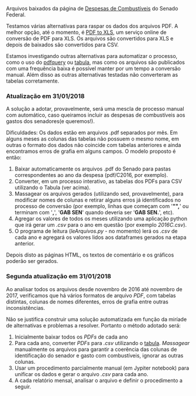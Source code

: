 Arquivos baixados da página de [Despesas de Combustíveis](https://www12.senado.leg.br/transparencia/sen/gastos-com-combustivel) do Senado Federal.

Testamos várias alternativas para raspar os dados dos arquivos PDF. A melhor opção, até o momento, é [PDF to XLS](http://pdftoxls.com/), um serviço online de conversão de PDF para XLS. Os arquivos são convertidos para XLS e depois de baixados são convertidos para CSV.

Estamos investigando outras alternativas para automatizar o processo, como o uso do [pdfquery](https://pypi.python.org/pypi/pdfquery) ou [tabula](https://github.com/tabulapdf/tabula), mas como os arquivos são publicados com uma frequência baixa é possível manter por um tempo a conversão manual. Além disso as outras alternativas testadas não converteram as tabelas corretamente.

### Atualização em 31/01/2018
A solução a adotar, provavelmente, será uma mescla de processo manual com automático, caso queiramos incluir as despesas de combustíveis aos gastos dos senadores(e queremos!).

Dificuldades: Os dados estão em arquivos .pdf separados por mês. Em alguns meses as colunas das tabelas não possuem o mesmo nome, em outras o formato dos dados não coincide com tabelas anteriores e ainda encontramos erros de grafia em alguns campos. O modelo proposto é então:

1. Baixar automaticamente os arquivos .pdf do Senado para pastas correspondentes ao ano da despesa (pdf/C2016, por exemplo).
2. Converter, em um processo interativo, as tabelas dos PDFs para CSV utilizando o Tabula (ver acima).
3. Massagear os arquivos gerados (utilizando sed, provavelmente), para modificar nomes de colunas e retirar alguns erros já identificados no processo de conversão (por exemplo, linhas que começam com '__"",__' ou terminam com '__,__', '__GAB SEN__' quando deveria ser '__GAB SEN.__', etc).
4. Agregar os valores de todos os meses utilizando uma aplicação python que irá gerar um *.csv* para o ano em questão (por exemplo *2016C.csv*).
5. O programa de leitura (*leArquivos.py* - no momento) lerá os *.csv* de cada ano e agregará os valores lidos aos dataframes gerados na etapa anterior.

Depois disto as páginas HTML, os textos de comentário e os gráficos poderão ser gerados.

### Segunda atualização em 31/01/2018
Ao analisar todos os arquivos desde novembro de 2016 até novembro de 2017, verificamos que há vários formatos de arquivo *PDF*, com tabelas distintas, colunas de nomes diferentes, erros de grafia entre outras inconsistências.

Não se justifica construir uma solução automatizada em função da miríade de alternativas e problemas a resolver. Portanto o método adotado será:
1. Inicialmente baixar todos os *PDFs* de cada ano
2. Para cada ano, converter *PDFs* para *.csv* utilizando o [tabula](https://github.com/tabulapdf/tabula). *Massagear* manualmente os arquivos para garantir a coerência das colunas de identificação do senador e gasto com combustíveis, ignorar as outras colunas.
3. Usar um procedimento parcialmente manual (em Jypiter notebook) para unificar os dados e gerar o arquivo *.csv* para cada ano.
4. A cada relatório mensal, analisar o arquivo e definir o procedimento a seguir.
